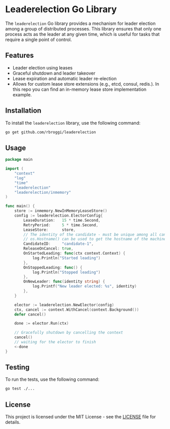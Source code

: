 # Leaderelection Go Library

The `leaderelection` Go library provides a mechanism for leader election among a group of distributed processes. This library ensures that only one process acts as the leader at any given time, which is useful for tasks that require a single point of control.

## Features

- Leader election using leases
- Graceful shutdown and leader takeover
- Lease expiration and automatic leader re-election
- Allows for custom lease store extensions (e.g., etcd, consul, redis.). In this repo you can find an in-memory lease store implementation example.

## Installation

To install the `leaderelection` library, use the following command:

```sh
go get github.com/rbroggi/leaderelection
```

## Usage


```go
package main

import (
	"context"
	"log"
	"time"
	"leaderelection"
	"leaderelection/inmemory"
)

func main() {
	store := inmemory.NewInMemoryLeaseStore()
	config := leaderelection.ElectorConfig{
		LeaseDuration:   15 * time.Second,
		RetryPeriod:     5 * time.Second,
		LeaseStore:      store,
		// The identity of the candidate - must be unique among all candidates
		// os.Hostname() can be used to get the hostname of the machine (pod name in k8s)
		CandidateID:     "candidate-1",
		ReleaseOnCancel: true,
		OnStartedLeading: func(ctx context.Context) {
			log.Println("Started leading")
		},
		OnStoppedLeading: func() {
			log.Println("Stopped leading")
		},
		OnNewLeader: func(identity string) {
			log.Printf("New leader elected: %s", identity)
		},
	}

	elector := leaderelection.NewElector(config)
	ctx, cancel := context.WithCancel(context.Background())
	defer cancel()

	done := elector.Run(ctx)

	// Gracefully shutdown by cancelling the context
	cancel()
	// waiting for the elector to finish
	<-done
}
```

## Testing

To run the tests, use the following command:

```sh
go test ./...
```

## License

This project is licensed under the MIT License - see the [LICENSE](LICENSE) file for details.

